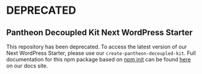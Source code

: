 # DEPRECATED

## Pantheon Decoupled Kit Next WordPress Starter

This repository has been deprecated. To access the latest version of our Next
WordPress Starter, please use our `create-pantheon-decoupled-kit`. Full
documentation for this npm package based on
[npm init](https://docs.npmjs.com/cli/v8/commands/npm-init) can be found
[here](https://live-decoupled-kit-docs-canary.appa.pantheon.site/docs/frontend-starters/using-the-cli)
on our docs site.
